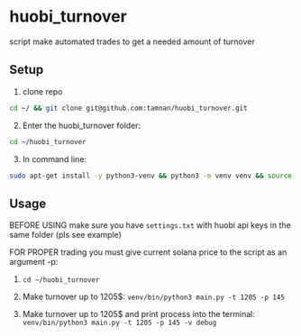 # huobi_turnover
script make automated trades to get a needed amount of turnover

## Setup
1. clone repo
```sh
cd ~/ && git clone git@github.com:tamnan/huobi_turnover.git
```
2. Enter the huobi_turnover folder:
```sh
cd ~/huobi_turnover
```
3. In command line: 
```sh
sudo apt-get install -y python3-venv && python3 -m venv venv && source venv/bin/activate && pip3 install --upgrade pip && pip3 install -r requirements.txt
```

## Usage

BEFORE USING make sure you have ```settings.txt``` with huobi api keys in the same folder (pls see example)

FOR PROPER trading you must give current solana price to the script as an argument -p:

1. ```cd ~/huobi_turnover```

2. Make turnover up to 1205$:
```venv/bin/python3 main.py -t 1205 -p 145```

2. Make turnover up to 1205$ and print process into the terminal:
```venv/bin/python3 main.py -t 1205 -p 145 -v debug```

